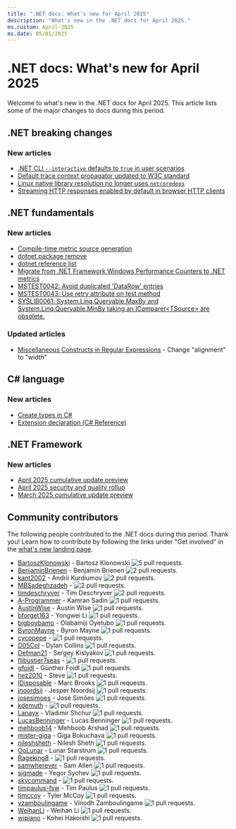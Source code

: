 ```yaml
---
title: ".NET docs: What's new for April 2025"
description: "What's new in the .NET docs for April 2025."
ms.custom: April-2025
ms.date: 05/01/2025
---
```


# .NET docs: What's new for April 2025

Welcome to what's new in the .NET docs for April 2025. This article lists some of the major changes to docs during this period.

## .NET breaking changes

### New articles

- [.NET CLI `--interactive` defaults to `true` in user scenarios](../core/compatibility/sdk/10.0/dotnet-cli-interactive.md)
- [Default trace context propagator updated to W3C standard](../core/compatibility/core-libraries/10.0/default-trace-context-propagator.md)
- [Linux native library resolution no longer uses `netcoredeps`](../core/compatibility/interop/8.0/linux-netcoredeps.md)
- [Streaming HTTP responses enabled by default in browser HTTP clients](../core/compatibility/networking/10.0/default-http-streaming.md)

## .NET fundamentals

### New articles

- [Compile-time metric source generation](../core/diagnostics/metrics-generator.md)
- [dotnet package remove](../core/tools/dotnet-package-remove.md)
- [dotnet reference list](../core/tools/dotnet-reference-list.md)
- [Migrate from .NET Framework Windows Performance Counters to .NET metrics](../core/diagnostics/migrate-from-windows-performance-counters.md)
- [MSTEST0042: Avoid duplicated 'DataRow' entries](../core/testing/mstest-analyzers/mstest0042.md)
- [MSTEST0043: Use retry attribute on test method](../core/testing/mstest-analyzers/mstest0043.md)
- [SYSLIB0061: System.Linq.Queryable.MaxBy and System.Linq.Queryable.MinBy taking an IComparer\<TSource\> are obsolete.](../fundamentals/syslib-diagnostics/syslib0061.md)

### Updated articles

- [Miscellaneous Constructs in Regular Expressions](../standard/base-types/miscellaneous-constructs-in-regular-expressions.md) - Change "alignment" to "width"

## C# language

### New articles

- [Create types in C\#](../csharp/tour-of-csharp/tutorials/tuples-and-types.md)
- [Extension declaration (C# Reference)](../csharp/language-reference/keywords/extension.md)

## .NET Framework

### New articles

- [April 2025 cumulative update preview](../framework/release-notes/2025/04-22-april-cumulative-update-preview.md)
- [April 2025 security and quality rollup](../framework/release-notes/2025/04-08-april-cumulative-update.md)
- [March 2025 cumulative update preview](../framework/release-notes/2025/03-25-march-cumulative-update-preview.md)

## Community contributors

The following people contributed to the .NET docs during this period. Thank you! Learn how to contribute by following the links under "Get involved" in the [what's new landing page](index.yml).

- [BartoszKlonowski](https://github.com/BartoszKlonowski) - Bartosz Klonowski ![5 pull requests.](https://img.shields.io/badge/Merged%20Pull%20Requests-5-green)
- [BenjaminBrienen](https://github.com/BenjaminBrienen) - Benjamin Brienen ![2 pull requests.](https://img.shields.io/badge/Merged%20Pull%20Requests-2-green)
- [kant2002](https://github.com/kant2002) - Andrii Kurdiumov ![2 pull requests.](https://img.shields.io/badge/Merged%20Pull%20Requests-2-green)
- [MBSadeghzadeh](https://github.com/MBSadeghzadeh) -  ![2 pull requests.](https://img.shields.io/badge/Merged%20Pull%20Requests-2-green)
- [timdeschryver](https://github.com/timdeschryver) - Tim Deschryver ![2 pull requests.](https://img.shields.io/badge/Merged%20Pull%20Requests-2-green)
- [A-Programmer](https://github.com/A-Programmer) - Kamran Sadin ![1 pull requests.](https://img.shields.io/badge/Merged%20Pull%20Requests-1-green)
- [AustinWise](https://github.com/AustinWise) - Austin Wise ![1 pull requests.](https://img.shields.io/badge/Merged%20Pull%20Requests-1-green)
- [bforget163](https://github.com/bforget163) - Yongwei Li ![1 pull requests.](https://img.shields.io/badge/Merged%20Pull%20Requests-1-green)
- [bigboybamo](https://github.com/bigboybamo) - Olabamiji Oyetubo ![1 pull requests.](https://img.shields.io/badge/Merged%20Pull%20Requests-1-green)
- [ByronMayne](https://github.com/ByronMayne) - Byron Mayne ![1 pull requests.](https://img.shields.io/badge/Merged%20Pull%20Requests-1-green)
- [cycopepe](https://github.com/cycopepe) -  ![1 pull requests.](https://img.shields.io/badge/Merged%20Pull%20Requests-1-green)
- [D05Col](https://github.com/D05Col) - Dylan Collins ![1 pull requests.](https://img.shields.io/badge/Merged%20Pull%20Requests-1-green)
- [Defman21](https://github.com/Defman21) - Sergey Kislyakov ![1 pull requests.](https://img.shields.io/badge/Merged%20Pull%20Requests-1-green)
- [flibustier7seas](https://github.com/flibustier7seas) -  ![1 pull requests.](https://img.shields.io/badge/Merged%20Pull%20Requests-1-green)
- [gfoidl](https://github.com/gfoidl) - Günther Foidl ![1 pull requests.](https://img.shields.io/badge/Merged%20Pull%20Requests-1-green)
- [hez2010](https://github.com/hez2010) - Steve ![1 pull requests.](https://img.shields.io/badge/Merged%20Pull%20Requests-1-green)
- [IDisposable](https://github.com/IDisposable) - Marc Brooks ![1 pull requests.](https://img.shields.io/badge/Merged%20Pull%20Requests-1-green)
- [jnoordsij](https://github.com/jnoordsij) - Jesper Noordsij ![1 pull requests.](https://img.shields.io/badge/Merged%20Pull%20Requests-1-green)
- [josesimoes](https://github.com/josesimoes) - José Simões ![1 pull requests.](https://img.shields.io/badge/Merged%20Pull%20Requests-1-green)
- [kdemuth](https://github.com/kdemuth) -  ![1 pull requests.](https://img.shields.io/badge/Merged%20Pull%20Requests-1-green)
- [Lanayx](https://github.com/Lanayx) - Vladimir Shchur ![1 pull requests.](https://img.shields.io/badge/Merged%20Pull%20Requests-1-green)
- [LucasBenninger](https://github.com/LucasBenninger) - Lucas Benninger ![1 pull requests.](https://img.shields.io/badge/Merged%20Pull%20Requests-1-green)
- [mehboob14](https://github.com/mehboob14) - Mehboob Arshad ![1 pull requests.](https://img.shields.io/badge/Merged%20Pull%20Requests-1-green)
- [mister-giga](https://github.com/mister-giga) - Giga Bokuchava ![1 pull requests.](https://img.shields.io/badge/Merged%20Pull%20Requests-1-green)
- [nileshsheth](https://github.com/nileshsheth) - Nilesh Sheth ![1 pull requests.](https://img.shields.io/badge/Merged%20Pull%20Requests-1-green)
- [OoLunar](https://github.com/OoLunar) - Lunar Starstrum ![1 pull requests.](https://img.shields.io/badge/Merged%20Pull%20Requests-1-green)
- [Rageking8](https://github.com/Rageking8) -  ![1 pull requests.](https://img.shields.io/badge/Merged%20Pull%20Requests-1-green)
- [samwherever](https://github.com/samwherever) - Sam Allen ![1 pull requests.](https://img.shields.io/badge/Merged%20Pull%20Requests-1-green)
- [sigmade](https://github.com/sigmade) - Yegor Sychev ![1 pull requests.](https://img.shields.io/badge/Merged%20Pull%20Requests-1-green)
- [skycommand](https://github.com/skycommand) -  ![1 pull requests.](https://img.shields.io/badge/Merged%20Pull%20Requests-1-green)
- [timpaulus-fsw](https://github.com/timpaulus-fsw) - Tim Paulus ![1 pull requests.](https://img.shields.io/badge/Merged%20Pull%20Requests-1-green)
- [tjmccoy](https://github.com/tjmccoy) - Tyler McCoy ![1 pull requests.](https://img.shields.io/badge/Merged%20Pull%20Requests-1-green)
- [vzamboulingame](https://github.com/vzamboulingame) - Vinodh Zamboulingame ![1 pull requests.](https://img.shields.io/badge/Merged%20Pull%20Requests-1-green)
- [WeihanLi](https://github.com/WeihanLi) - Weihan Li ![1 pull requests.](https://img.shields.io/badge/Merged%20Pull%20Requests-1-green)
- [wipiano](https://github.com/wipiano) - Kohei Hakoishi ![1 pull requests.](https://img.shields.io/badge/Merged%20Pull%20Requests-1-green)
